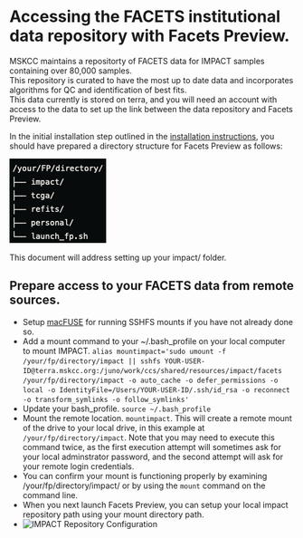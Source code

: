 # Accessing the FACETS institutional data repository with Facets Preview.
MSKCC maintains a repositorty of FACETS data for IMPACT samples containing over 80,000 samples.  
This repository is curated to have the most up to date data and incorporates algorithms for QC and identification of best fits.  
This data currently is stored on terra, and you will need an account with access to the data to set up the link between the data repository and Facets Preview.

In the initial installation step outlined in the [installation instructions](setup.md), you should have prepared a directory structure for Facets Preview as follows:

![Directory Structure](../images/dirStruct.png)

This document will address setting up your impact/ folder.

## Prepare access to your FACETS data from remote sources.
* Setup [macFUSE](https://osxfuse.github.io/) for running SSHFS mounts if you have not already done so.
* Add a mount command to your ~/.bash_profile on your local computer to mount IMPACT. `alias mountimpact='sudo umount -f /your/fp/directory/impact || sshfs YOUR-USER-ID@terra.mskcc.org:/juno/work/ccs/shared/resources/impact/facets /your/fp/directory/impact -o auto_cache -o defer_permissions -o local -o IdentityFile=/Users/YOUR-USER-ID/.ssh/id_rsa -o reconnect -o transform_symlinks -o follow_symlinks'`
* Update your bash_profile. `source ~/.bash_profile`
* Mount the remote location. `mountimpact`. This will create a remote mount of the drive to your local drive, in this example at `/your/fp/directory/impact`. Note that you may need to execute this command twice, as the first execution attempt will sometimes ask for your local adminstrator password, and the second attempt will ask for your remote login credentials.
* You can confirm your mount is functioning properly by examining /your/fp/directory/impact/ or by using the `mount` command on the command line.
* When you next launch Facets Preview, you can setup your local impact repository path using your mount directory path.
* ![IMPACT Repository Configuration](../image/impact_repo_path.png)
